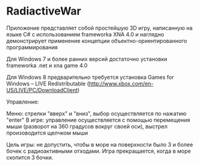 # RadiactiveWar


Приложение представляет собой простейшую 3D игру, написанную на языке C# с использованием frameworka XNA 4.0 и наглядно демонстрирует применение концепции объектно-ориентированного программирования


Для Windows 7 и более ранних версий достаточно установки frameworka .net  и xna game 4.0

Для Windows 8 предварительно требуется установка Games for Windows – LIVE Redistributable (http://www.xbox.com/en-US/LIVE/PC/DownloadClient)


Управление:

Меню: стрелки "вверх" и "вниз", выбор осуществляется по нажатию "enter"
В игре: управление осуществляется с помощью перемещения мыши (разворот на 360 градусов вокруг своей оси), выстрел произоводится щелчком мыши


Цель игры: не допустить, чтобы в море на поверхности было 3 и более бочек с радиоактивными отходами. Игра прекращается, когда в море скопится 3 бочки.




